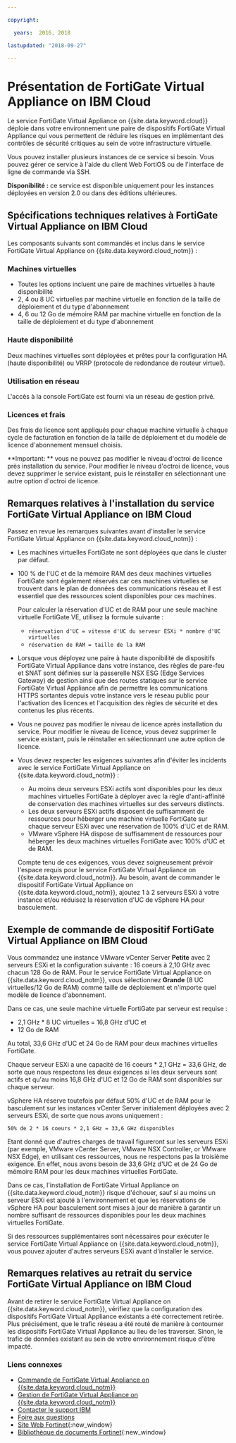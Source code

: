 ```yaml
---

copyright:

  years:  2016, 2018

lastupdated: "2018-09-27"

---
```


# Présentation de FortiGate Virtual Appliance on IBM Cloud

Le service FortiGate Virtual Appliance on {{site.data.keyword.cloud}} déploie dans votre environnement une paire de dispositifs FortiGate Virtual Appliance qui vous permettent de réduire les risques en implémentant des contrôles de sécurité critiques au sein de votre infrastructure virtuelle.

Vous pouvez installer plusieurs instances de ce service si besoin. Vous pouvez gérer ce service à l'aide du client Web FortiOS ou de l'interface de ligne de commande via SSH.

**Disponibilité :** ce service est disponible uniquement pour les instances déployées en version 2.0 ou dans des éditions ultérieures.

## Spécifications techniques relatives à FortiGate Virtual Appliance on IBM Cloud

Les composants suivants sont commandés et inclus dans le service FortiGate Virtual Appliance on {{site.data.keyword.cloud_notm}} :

### Machines virtuelles

* Toutes les options incluent une paire de machines virtuelles à haute disponibilité
* 2, 4 ou 8 UC virtuelles par machine virtuelle en fonction de la taille de déploiement et du type d'abonnement
* 4, 6 ou 12 Go de mémoire RAM par machine virtuelle en fonction de la taille de déploiement et du type d'abonnement

### Haute disponibilité

Deux machines virtuelles sont déployées et prêtes pour la configuration HA (haute disponibilité) ou VRRP (protocole de redondance de routeur virtuel).

### Utilisation en réseau

L'accès à la console FortiGate est fourni via un réseau de gestion privé.

### Licences et frais

Des frais de licence sont appliqués pour chaque machine virtuelle à chaque cycle de facturation en fonction de la taille de déploiement et du modèle de licence d'abonnement mensuel choisis.

**Important: ** vous ne pouvez pas modifier le niveau d'octroi de licence près installation du service. Pour modifier le niveau d'octroi de licence, vous devez supprimer le service existant, puis le réinstaller en sélectionnant une autre option d'octroi de licence.

## Remarques relatives à l'installation du service FortiGate Virtual Appliance on IBM Cloud

Passez en revue les remarques suivantes avant d'installer le service FortiGate Virtual Appliance on {{site.data.keyword.cloud_notm}} :
* Les machines virtuelles FortiGate ne sont déployées que dans le cluster par défaut.
* 100 % de l'UC et de la mémoire RAM des deux machines virtuelles FortiGate sont également réservés car ces machines virtuelles se trouvent dans le plan de données des
  communications réseau et il est essentiel que des ressources soient disponibles pour ces machines.

  Pour calculer la réservation d'UC et de RAM pour une seule machine virtuelle FortiGate VE, utilisez la formule suivante :
   * `réservation d'UC = vitesse d'UC du serveur ESXi * nombre d'UC virtuelles`
   * `réservation de RAM = taille de la RAM`
* Lorsque vous déployez une paire à haute disponibilité de dispositifs FortiGate Virtual Appliance dans votre instance, des règles de pare-feu et SNAT sont définies sur la passerelle NSX ESG (Edge Services Gateway) de gestion ainsi que des routes statiques sur le service FortiGate Virtual Appliance afin de permettre les communications HTTPS sortantes depuis votre instance vers le réseau public pour l'activation des licences et l'acquisition des règles de sécurité et des contenus les plus récents.
* Vous ne pouvez pas modifier le niveau de licence après installation du service. Pour modifier le niveau de licence, vous devez supprimer le service existant, puis le réinstaller en sélectionnant une autre option de licence.
* Vous devez respecter les exigences suivantes afin d'éviter les incidents avec le service FortiGate Virtual Appliance on {{site.data.keyword.cloud_notm}} :
   * Au moins deux serveurs ESXi actifs sont disponibles pour les deux machines virtuelles FortiGate à déployer avec la règle d'anti-affinité de conservation des machines virtuelles sur des serveurs distincts.
   * Les deux serveurs ESXi actifs disposent de suffisamment de ressources pour héberger une machine virtuelle FortiGate sur chaque serveur ESXi avec une réservation de 100% d'UC et de RAM.
   * VMware vSphere HA dispose de suffisamment de ressources pour héberger les deux machines virtuelles FortiGate avec 100% d'UC et de RAM.

  Compte tenu de ces exigences, vous devez soigneusement prévoir l'espace requis pour le service FortiGate Virtual Appliance on {{site.data.keyword.cloud_notm}}. Au besoin, avant de commander le dispositif FortiGate Virtual Appliance on {{site.data.keyword.cloud_notm}}, ajoutez 1 à 2 serveurs ESXi à votre instance et/ou réduisez la réservation d'UC de vSphere HA pour basculement.

## Exemple de commande de dispositif FortiGate Virtual Appliance on IBM Cloud

Vous commandez une instance VMware vCenter Server **Petite** avec 2 serveurs ESXi et la configuration suivante : 16 coeurs à 2,10 GHz avec chacun 128 Go de RAM. Pour le service FortiGate Virtual Appliance on {{site.data.keyword.cloud_notm}}, vous sélectionnez **Grande** (8 UC virtuelles/12 Go de RAM) comme taille de déploiement et n'importe quel modèle de licence d'abonnement.

Dans ce cas, une seule machine virtuelle FortiGate par serveur est requise :
* 2,1 GHz * 8 UC virtuelles = 16,8 GHz d'UC et
* 12 Go de RAM

Au total, 33,6 GHz d'UC et 24 Go de RAM pour deux machines virtuelles FortiGate.

Chaque serveur ESXi a une capacité de 16 coeurs * 2,1 GHz = 33,6 GHz, de sorte que nous respectons les deux exigences si les deux serveurs sont actifs et qu'au moins 16,8 GHz d'UC et 12 Go de RAM sont disponibles sur chaque serveur.

vSphere HA réserve toutefois par défaut 50% d'UC et de RAM pour le basculement sur les instances vCenter Server initialement déployées avec 2 serveurs ESXi, de sorte que nous avons uniquement :

`50% de 2 * 16 coeurs * 2,1 GHz = 33,6 GHz disponibles`

Etant donné que d'autres charges de travail figureront sur les serveurs ESXi (par exemple, VMware vCenter Server, VMware NSX Controller, or VMware NSX Edge), en utilisant ces ressources, nous ne respectons pas la troisième exigence. En effet, nous avons besoin de 33,6 GHz d'UC et de 24 Go de mémoire RAM pour les deux machines virtuelles FortiGate.

Dans ce cas, l'installation de FortiGate Virtual Appliance on {{site.data.keyword.cloud_notm}} risque d'échouer, sauf si au moins un serveur ESXi est ajouté à l'environnement et que les réservations de vSphere HA pour basculement sont mises à jour de manière à garantir un nombre suffisant de ressources disponibles pour les deux machines virtuelles FortiGate.

Si des ressources supplémentaires sont nécessaires pour exécuter le service FortiGate Virtual Appliance on {{site.data.keyword.cloud_notm}}, vous pouvez ajouter d'autres serveurs ESXi avant d'installer le service.

## Remarques relatives au retrait du service FortiGate Virtual Appliance on IBM Cloud

Avant de retirer le service FortiGate Virtual Appliance on {{site.data.keyword.cloud_notm}}, vérifiez que la configuration des dispositifs FortiGate Virtual Appliance existants a été correctement retirée. Plus précisément, que le trafic réseau a été routé de manière à contourner les dispositifs FortiGate Virtual Appliance au lieu de les traverser. Sinon, le trafic de données existant au sein de votre environnement risque d'être impacté.

### Liens connexes

* [Commande de FortiGate Virtual Appliance on {{site.data.keyword.cloud_notm}}](fortinetvm_ordering.html)
* [Gestion de FortiGate Virtual Appliance on {{site.data.keyword.cloud_notm}}](managingfortinetvm.html)
* [Contacter le support IBM](../vmonic/trbl_support.html)
* [Foire aux questions](../vmonic/faq.html)
* [Site Web Fortinet](https://www.fortinet.com/){:new_window}
* [Bibliothèque de documents Fortinet](http://docs.fortinet.com/fortigate/admin-guides){:new_window}

